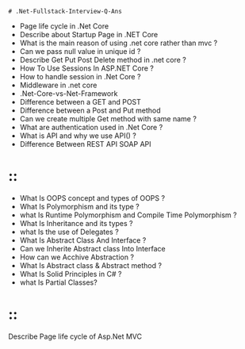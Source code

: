    # .Net-Fullstack-Interview-Q-Ans 
    
 - Page life cycle in .Net Core
 - Describe about Startup Page in .NET Core
 - What is the main reason of using .net core rather than mvc ?
 - Can we pass null value in unique id ?
 - Describe Get Put Post Delete method in .net core ?
 - How To Use Sessions In ASP.NET Core ?
 - How to handle session in .Net Core ?
 - Middleware in .net core
 - .Net-Core-vs-Net-Framework
 - Difference between a GET and POST
 - Difference between a Post and Put method
 - Can we create multiple Get method with same name ?
 - What are authentication used in .Net Core ?
 - What is API and why we use API() ?
 - Difference Between REST API SOAP API
 
 # ::
 
 - What Is OOPS concept and types of OOPS ?
 - What Is Polymorphism and its type ?
 - what Is Runtime Polymorphism and Compile Time Polymorphism ?
 - What Is Inheritance and its types ?
 - what Is the use of Delegates ?
 - What Is Abstract Class And Interface ?
 - Can we Inherite Abstract class Into Interface
 - How can we Acchive Abstraction ?
 - What Is Abstract class & Abstract method ?
 - What Is Solid Principles in C# ?
 - what Is Partial Classes?
 
 # ::
 
Describe Page life cycle of Asp.Net MVC 
 
